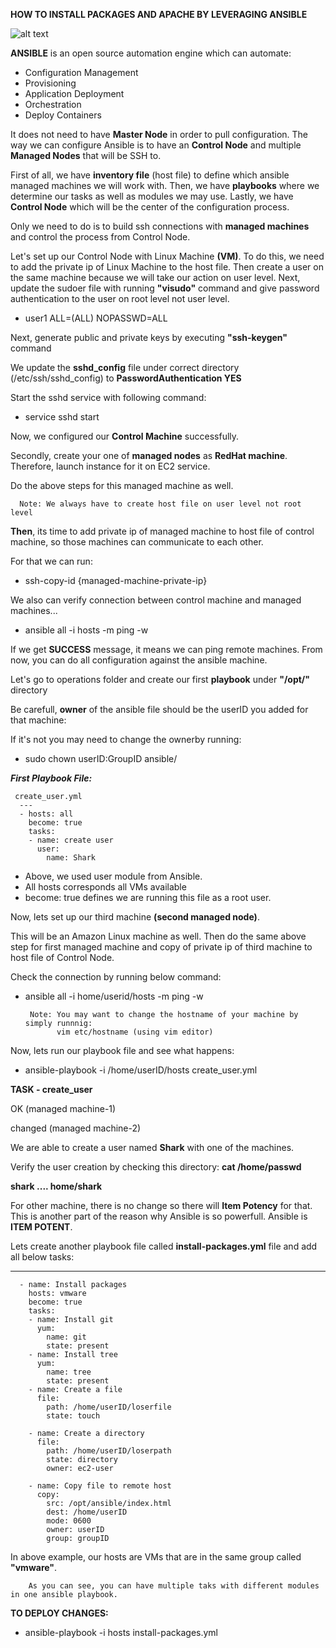    ****HOW TO INSTALL PACKAGES AND APACHE BY LEVERAGING ANSIBLE****


   ![alt text](https://github.com/tanersa/ansible/blob/feature/ansible-install/Ansible-8.png)


   **ANSIBLE** is an open source automation engine which can automate:
   
   -  Configuration Management
   -  Provisioning
   -  Application Deployment
   -  Orchestration
   -  Deploy Containers


   It does not need to have **Master Node** in order to pull configuration.
   The way we can configure Ansible is to have an **Control Node** and multiple **Managed Nodes** that will be SSH to.
   
   First of all, we have **inventory file** (host file) to define which ansible managed machines we will work with. Then, we have **playbooks** where we determine our 
   tasks as well as modules we may use. Lastly, we have **Control Node** which will be the center of the configuration process.
   
   Only we need to do is to build ssh connections with **managed machines** and control the process from Control Node.
   
   Let's set up our Control Node with Linux Machine **(VM)**. To do this, we need to add the private ip of Linux Machine to the host file.
   Then create a user on the same machine because we will take our action on user level. 
   Next, update the sudoer file with running **"visudo"** command and give password authentication to the user on root level not user level.
   
   -  user1    ALL=(ALL)     NOPASSWD=ALL

   Next, generate public and private keys by executing **"ssh-keygen"** command
   
   We update the **sshd_config** file under correct directory (/etc/ssh/sshd_config) to **PasswordAuthentication  YES**
   
   Start the sshd service with following command:
   -  service sshd start
   
   Now, we configured our **Control Machine** successfully.
   
   Secondly, create your one of **managed nodes** as **RedHat machine**. Therefore, launch instance for it on EC2 service. 
   
   Do the above steps for this managed machine as well.
   
      Note: We always have to create host file on user level not root level
      
**Then**, its time to add private ip of managed machine to host file of control machine, so those machines can communicate to each other.

   For that we can run:  
   -  ssh-copy-id {managed-machine-private-ip}

   We also can verify connection between control machine and managed machines...
   -  ansible all -i hosts -m ping -w


  If we get **SUCCESS** message, it means we can ping remote machines. From now, you can do all configuration against the ansible machine.
  
  Let's go to operations folder and create our first **playbook** under **"/opt/"** directory
  
  Be carefull, **owner** of the ansible file should be the userID you added for that machine:
  
  If it's not you may need to change the ownerby running:
  
   -  sudo chown userID:GroupID ansible/  

**_First Playbook File:_**
     
     create_user.yml 
      ---
      - hosts: all
        become: true
        tasks:
        - name: create user
          user:
            name: Shark
    
   -  Above, we used user module from Ansible.
   -  All hosts corresponds all VMs available
   -  become: true defines we are running this file as a root user.
   
   Now, lets set up our third machine **(second managed node)**.
   
   This will be an Amazon Linux machine as well. Then do the same above step for first managed machine and copy of private ip of third machine to host file of          Control Node.
   
   Check the connection by running below command:
   -  ansible all -i home/userid/hosts -m ping -w
   
           Note: You may want to change the hostname of your machine by simply runnnig:
                 vim etc/hostname (using vim editor)    
                 
                 
  Now, lets run our playbook file and see what happens:
    
   -  ansible-playbook -i /home/userID/hosts create_user.yml

 **TASK - create_user**
 
 OK         (managed machine-1)
 
 changed    (managed machine-2)

   We are able to create a user named **Shark** with one of the machines. 

   Verify the user creation by checking this directory:
   **cat /home/passwd**

   **shark .... home/shark**
   
   For other machine, there is no change so there will **Item Potency** for that.
   This is another part of the reason why Ansible is so powerfull.
   Ansible is **ITEM POTENT**.
   
   Lets create another playbook file called **install-packages.yml** file and add all below tasks:
   -  ---
      - name: Install packages
        hosts: vmware
        become: true
        tasks:
        - name: Install git
          yum:
            name: git
            state: present
        - name: Install tree
          yum:
            name: tree
            state: present
        - name: Create a file
          file:
            path: /home/userID/loserfile
            state: touch

        - name: Create a directory
          file:
            path: /home/userID/loserpath
            state: directory
            owner: ec2-user

        - name: Copy file to remote host
          copy:
            src: /opt/ansible/index.html
            dest: /home/userID
            mode: 0600
            owner: userID
            group: groupID 
   
   In above example, our hosts are VMs that are in the same group called **"vmware"**.
   
        As you can see, you can have multiple taks with different modules in one ansible playbook.
   
   
   **TO DEPLOY CHANGES:**
     
   -  ansible-playbook -i hosts install-packages.yml
   
   
   
   
   
   
   
   
   
   
   
   
   
   
   
